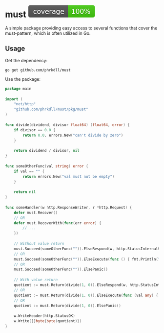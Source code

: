 # must ![coverage](https://raw.githubusercontent.com/phrkdll/must/badges/.badges/main/coverage.svg)

A simple package providing easy access to several functions that cover the must-pattern, which is often utilized in Go.

## Usage

Get the dependency:

```shell
go get github.com/phrkdll/must
```

Use the package:

```go
package main

import (
    "net/http"
    "github.com/phrkdll/must/pkg/must"
)

func divide(dividend, divisor float64) (float64, error) {
    if divisor == 0.0 {
        return 0.0, errors.New("can't divide by zero")
    }

    return dividend / divisor, nil
}

func someOtherFunc(val string) error {
    if val == "" {
        return errors.New("val must not be empty")
    }

    return nil
}

func someHandler(w http.ResponseWriter, r *http.Request) {
    defer must.Recover()
    // OR
    defer must.RecoverWith(func(err error) { 
        // ... 
    })

    // Without value return
    must.Succeed(someOtherFunc("")).ElseRespond(w, http.StatusInternalServerError)
    // OR
    must.Succeed(someOtherFunc("")).ElseExecute(func () { fmt.Println("panicing!") })
    // OR
    must.Succeed(someOtherFunc("")).ElsePanic()

    // With value return
    quotient := must.Return(divide(1, 0)).ElseRespond(w, http.StatusInternalServerError)
    // OR
    quotient := must.Return(divide(1, 0)).ElseExecute(func (val any) { fmt.Println("panicing!") })
    // OR
    quotient := must.Return(divide(1, 0)).ElsePanic()

    w.WriteHeader(http.StatusOK)
    w.Write([]byte{byte(quotient)})
}
```
